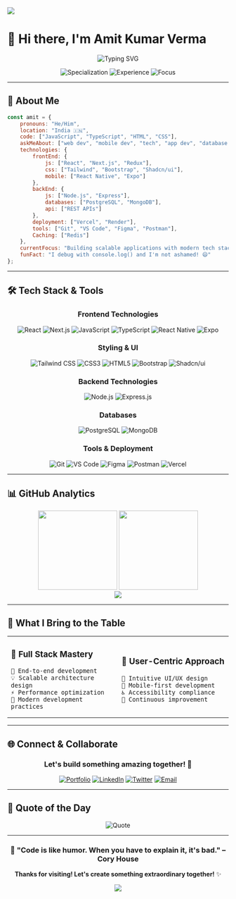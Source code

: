 <img src="https://capsule-render.vercel.app/api?type=waving&color=gradient&height=100&section=header&animation=fadeIn" />

# 👋 Hi there, I'm Amit Kumar Verma

<div align="center">
  
![Typing SVG](https://readme-typing-svg.herokuapp.com?font=Fira+Code&size=30&duration=3000&pause=1000&color=00D4FF&center=true&vCenter=true&width=800&height=100&lines=Full+Stack+Developer;React+%7C+Node.js+%7C+Next.js+%7C+React+Native;Building+Amazing+User+Experiences;Mobile+%7C+Web+Development;Always+Learning+New+Technologies)
</div>

<div align="center">
  <img src="https://img.shields.io/badge/Specialization-React%20%7C%20Node.js%20%7C%20React%20Native-blue?style=for-the-badge" alt="Specialization" />
  <img src="https://img.shields.io/badge/Experience-Frontend%20%2B%20Backend%20%2B%20Mobile-orange?style=for-the-badge" alt="Experience" />
  <img src="https://img.shields.io/badge/Focus-Full%20Stack%20%2B%20Mobile%20Development-brightgreen?style=for-the-badge" alt="Focus" />
</div>

---

## 🚀 About Me

```javascript
const amit = {
    pronouns: "He/Him",
    location: "India 🇮🇳",
    code: ["JavaScript", "TypeScript", "HTML", "CSS"],
    askMeAbout: ["web dev", "mobile dev", "tech", "app dev", "database design"],
    technologies: {
        frontEnd: {
            js: ["React", "Next.js", "Redux"],
            css: ["Tailwind", "Bootstrap", "Shadcn/ui"],
            mobile: ["React Native", "Expo"]
        },
        backEnd: {
            js: ["Node.js", "Express"],
            databases: ["PostgreSQL", "MongoDB"],
            api: ["REST APIs"]
        },
        deployment: ["Vercel", "Render"],
        tools: ["Git", "VS Code", "Figma", "Postman"],
        Caching: ["Redis"]
    },
    currentFocus: "Building scalable applications with modern tech stack",
    funFact: "I debug with console.log() and I'm not ashamed! 😄"
};
```

---

## 🛠️ Tech Stack & Tools

<div align="center">

### Frontend Technologies
![React](https://img.shields.io/badge/React-20232A?style=for-the-badge&logo=react&logoColor=61DAFB)
![Next.js](https://img.shields.io/badge/Next.js-000000?style=for-the-badge&logo=next.js&logoColor=white)
![JavaScript](https://img.shields.io/badge/JavaScript-323330?style=for-the-badge&logo=javascript&logoColor=F7DF1E)
![TypeScript](https://img.shields.io/badge/TypeScript-007ACC?style=for-the-badge&logo=typescript&logoColor=white)
![React Native](https://img.shields.io/badge/React_Native-20232A?style=for-the-badge&logo=react&logoColor=61DAFB)
![Expo](https://img.shields.io/badge/Expo-000020?style=for-the-badge&logo=expo&logoColor=white)

### Styling & UI
![Tailwind CSS](https://img.shields.io/badge/Tailwind_CSS-38B2AC?style=for-the-badge&logo=tailwind-css&logoColor=white)
![CSS3](https://img.shields.io/badge/CSS3-1572B6?style=for-the-badge&logo=css3&logoColor=white)
![HTML5](https://img.shields.io/badge/HTML5-E34F26?style=for-the-badge&logo=html5&logoColor=white)
![Bootstrap](https://img.shields.io/badge/Bootstrap-563D7C?style=for-the-badge&logo=bootstrap&logoColor=white)
![Shadcn/ui](https://img.shields.io/badge/shadcn/ui-000000?style=for-the-badge&logo=shadcnui&logoColor=white)

### Backend Technologies
![Node.js](https://img.shields.io/badge/Node.js-339933?style=for-the-badge&logo=nodedotjs&logoColor=white)
![Express.js](https://img.shields.io/badge/Express.js-000000?style=for-the-badge&logo=express&logoColor=white)


### Databases
![PostgreSQL](https://img.shields.io/badge/PostgreSQL-316192?style=for-the-badge&logo=postgresql&logoColor=white)
![MongoDB](https://img.shields.io/badge/MongoDB-4EA94B?style=for-the-badge&logo=mongodb&logoColor=white)

### Tools & Deployment
![Git](https://img.shields.io/badge/Git-F05032?style=for-the-badge&logo=git&logoColor=white)
![VS Code](https://img.shields.io/badge/VS_Code-007ACC?style=for-the-badge&logo=visual-studio-code&logoColor=white)
![Figma](https://img.shields.io/badge/Figma-F24E1E?style=for-the-badge&logo=figma&logoColor=white)
![Postman](https://img.shields.io/badge/Postman-FF6C37?style=for-the-badge&logo=postman&logoColor=white)
![Vercel](https://img.shields.io/badge/Vercel-000000?style=for-the-badge&logo=vercel&logoColor=white)

</div>

---

## 📊 GitHub Analytics

<div align="center">
  <img height="180em" src="https://github-readme-stats.vercel.app/api?username=amitkrvr&show_icons=true&theme=tokyonight&include_all_commits=true&count_private=true"/>
  <img height="180em" src="https://github-readme-stats.vercel.app/api/top-langs/?username=amitkrvr&layout=compact&langs_count=8&theme=tokyonight"/>
</div>

<div align="center">
  <img src="https://github-readme-activity-graph.vercel.app/graph?username=amitkrvr&theme=tokyo-night&hide_border=true" />
</div>

---

## 💼 What I Bring to the Table

<table>
<tr>
<td width="50%">

### 🎯 **Full Stack Mastery**
```
🚀 End-to-end development
💡 Scalable architecture design
⚡ Performance optimization
🔧 Modern development practices
```

</td>
<td width="50%">

### 🌟 **User-Centric Approach**
```
🎨 Intuitive UI/UX design
📱 Mobile-first development
♿ Accessibility compliance
🔄 Continuous improvement
```

</td>
</tr>
</table>

---

## 🌐 Connect & Collaborate

<div align="center">

### Let's build something amazing together! 🚀

[![Portfolio](https://img.shields.io/badge/Portfolio-FF5722?style=for-the-badge&logo=google-chrome&logoColor=white)](https://devamit.info/)
[![LinkedIn](https://img.shields.io/badge/LinkedIn-0077B5?style=for-the-badge&logo=linkedin&logoColor=white)](https://www.linkedin.com/in/AmitKrVr)
[![Twitter](https://img.shields.io/badge/Twitter-1DA1F2?style=for-the-badge&logo=twitter&logoColor=white)](https://twitter.com/AmitKrVr)
[![Email](https://img.shields.io/badge/Email-D14836?style=for-the-badge&logo=gmail&logoColor=white)](mailto:devamit342@gmail.com)

</div>

---

## 💭 Quote of the Day

<div align="center">
  <img src="https://quotes-github-readme.vercel.app/api?type=horizontal&theme=tokyonight" alt="Quote" />
</div>

---

<div align="center">
  
### 🌟 "Code is like humor. When you have to explain it, it's bad." – Cory House

**Thanks for visiting! Let's create something extraordinary together!** ✨

<img src="https://capsule-render.vercel.app/api?type=waving&color=gradient&height=100&section=footer&animation=fadeIn" />

</div>
